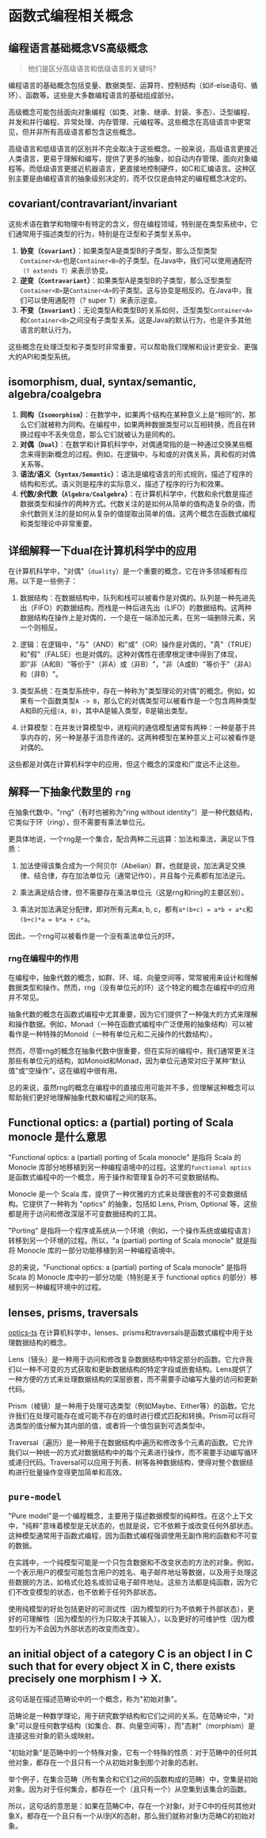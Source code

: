 # 函数式编程相关概念

## 编程语言基础概念VS高级概念
> 他们是区分高级语言和低级语言的关键吗?

编程语言的基础概念包括变量、数据类型、运算符、控制结构（如if-else语句、循环）、函数等。这些是大多数编程语言的基础组成部分。

高级概念可能包括面向对象编程（如类、对象、继承、封装、多态）、泛型编程、并发和并行编程、异常处理、内存管理、元编程等。这些概念在高级语言中更常见，但并非所有高级语言都包含这些概念。

高级语言和低级语言的区别并不完全取决于这些概念。一般来说，高级语言更接近人类语言，更易于理解和编写，提供了更多的抽象，如自动内存管理、面向对象编程等。而低级语言更接近机器语言，更直接地控制硬件，如C和汇编语言。这种区别主要是由编程语言的抽象级别决定的，而不仅仅是由特定的编程概念决定的。

## covariant/contravariant/invariant

这些术语在数学和物理中有特定的含义，但在编程领域，特别是在类型系统中，它们通常用于描述类型的行为，特别是在泛型和子类型关系中。

1. **协变（`Covariant`）**：如果类型A是类型B的子类型，那么泛型类型`Container<A>`也是`Container<B>`的子类型。在Java中，我们可以使用通配符`（? extends T）`来表示协变。
2. **逆变（`Contravariant`）**：如果类型A是类型B的子类型，那么泛型类型`Container<B>`是`Container<A>`的子类型。这与协变是相反的。在Java中，我们可以使用通配符（? super T）来表示逆变。
3. **不变（`Invariant`）**：无论类型A和类型B的关系如何，泛型类型`Container<A>`和`Container<B>`之间没有子类型关系。这是Java的默认行为，也是许多其他语言的默认行为。

这些概念在处理泛型和子类型时非常重要，可以帮助我们理解和设计更安全、更强大的API和类型系统。


## isomorphism, dual, syntax/semantic, algebra/coalgebra

1. **同构（`Isomorphism`）**：在数学中，如果两个结构在某种意义上是“相同”的，那么它们就被称为同构。在编程中，如果两种数据类型可以互相转换，而且在转换过程中不丢失信息，那么它们就被认为是同构的。
2. **对偶（`Dual`）**：在数学和计算机科学中，对偶通常指的是一种通过交换某些概念来得到新概念的过程。例如，在逻辑中，与和或的对偶关系，真和假的对偶关系等。
3. **语法/语义（`Syntax/Semantic`）**：语法是编程语言的形式规则，描述了程序的结构和形式。语义则是程序的实际意义，描述了程序的行为和效果。
4. **代数/余代数（`Algebra/Coalgebra`）**：在计算机科学中，代数和余代数是描述数据类型和操作的两种方式。代数关注的是如何从简单的值构造复杂的值，而余代数则关注的是如何从复杂的值提取出简单的值。这两个概念在函数式编程和类型理论中非常重要。


## 详细解释一下dual在计算机科学中的应用

在计算机科学中，"对偶"（`duality`）是一个重要的概念，它在许多领域都有应用。以下是一些例子：

1. 数据结构：在数据结构中，队列和栈可以被看作是对偶的。队列是一种先进先出（FIFO）的数据结构，而栈是一种后进先出（LIFO）的数据结构。这两种数据结构在操作上是对偶的，一个是在一端添加元素，在另一端删除元素，另一个则相反。

2. 逻辑：在逻辑中，"与"（AND）和"或"（OR）操作是对偶的，"真"（TRUE）和"假"（FALSE）也是对偶的。这种对偶性在德摩根定律中得到了体现，即"非（A和B）"等价于"（非A）或（非B）"，"非（A或B）"等价于"（非A）和（非B）"。

3. 类型系统：在类型系统中，存在一种称为"类型理论的对偶"的概念。例如，如果有一个函数类型`A -> B`，那么它的对偶类型可以被看作是一个包含两种类型A和B的元组`(A, B)`，其中A是输入类型，B是输出类型。

4. 计算模型：在并发计算模型中，进程间的通信模型通常有两种：一种是基于共享内存的，另一种是基于消息传递的。这两种模型在某种意义上可以被看作是对偶的。

这些都是对偶在计算机科学中的应用，但这个概念的深度和广度远不止这些。


## 解释一下抽象代数里的 `rng`

在抽象代数中，"rng"（有时也被称为"ring without identity"）是一种代数结构，它类似于环（ring），但不需要有乘法单位元。

更具体地说，一个rng是一个集合，配合两种二元运算：加法和乘法，满足以下性质：

1. 加法使得该集合成为一个阿贝尔（Abelian）群，也就是说，加法满足交换律、结合律，存在加法单位元（通常记作0），并且每个元素都有加法逆元。

2. 乘法满足结合律，但不需要存在乘法单位元（这是rng和ring的主要区别）。

3. 乘法对加法满足分配律，即对所有元素a, b, c，都有`a*(b+c) = a*b + a*c`和`(b+c)*a = b*a + c*a`。

因此，一个rng可以被看作是一个没有乘法单位元的环。

### rng在编程中的作用

在编程中，抽象代数的概念，如群、环、域、向量空间等，常常被用来设计和理解数据类型和操作。然而，rng（没有单位元的环）这个特定的概念在编程中的应用并不常见。

抽象代数的概念在函数式编程中尤其重要，因为它们提供了一种强大的方式来理解和操作数据。例如，Monad（一种在函数式编程中广泛使用的抽象结构）可以被看作是一种特殊的Monoid（一种有单位元和二元操作的代数结构）。

然而，尽管rng的概念在抽象代数中很重要，但在实际的编程中，我们通常更关注那些有单位元的结构，如Monoid和Monad，因为单位元通常对应于某种“默认值”或“空操作”，这在编程中很有用。

总的来说，虽然rng的概念在编程中的直接应用可能并不多，但理解这种概念可以帮助我们更好地理解抽象代数和编程之间的联系。


## Functional optics: a (partial) porting of Scala monocle 是什么意思

"Functional optics: a (partial) porting of Scala monocle" 是指将 Scala 的 Monocle 库部分地移植到另一种编程语境中的过程。这里的`functional optics`是函数式编程中的一个概念，用于操作和管理复杂的不可变数据结构。

Monocle 是一个 Scala 库，提供了一种优雅的方式来处理嵌套的不可变数据结构。它提供了一种称为 "optics" 的抽象，包括如 Lens, Prism, Optional 等，这些都是用于访问和修改深层不可变数据结构的工具。

"Porting" 是指将一个程序或系统从一个环境（例如，一个操作系统或编程语言）转移到另一个环境的过程。所以，"a (partial) porting of Scala monocle" 就是指将 Monocle 库的一部分功能移植到另一种编程语境中。

总的来说，"Functional optics: a (partial) porting of Scala monocle" 是指将 Scala 的 Monocle 库中的一部分功能（特别是关于 functional optics 的部分）移植到另一种编程环境中的过程。

## lenses, prisms, traversals
[optics-ts](https://github.com/akheron/optics-ts/)
在计算机科学中，lenses、prisms和traversals是函数式编程中用于处理数据结构的概念。

Lens（镜头）是一种用于访问和修改复杂数据结构中特定部分的函数。它允许我们以一种不可变的方式获取和更新数据结构的特定字段或嵌套结构。Lens提供了一种方便的方式来处理数据结构的深层嵌套，而不需要手动编写大量的访问和更新代码。

Prism（棱镜）是一种用于处理可选类型（例如Maybe、Either等）的函数。它允许我们在处理可能存在或可能不存在的值时进行模式匹配和转换。Prism可以将可选类型的值分解为其内部的值，或者将一个值包装到可选类型中。

Traversal（遍历）是一种用于在数据结构中遍历和修改多个元素的函数。它允许我们以一种统一的方式对数据结构中的每个元素进行操作，而不需要手动编写循环或递归代码。Traversal可以应用于列表、树等各种数据结构，使得对整个数据结构进行批量操作变得更加简单和高效。


## `pure-model`

"Pure model"是一个编程概念，主要用于描述数据模型的纯粹性。在这个上下文中，"纯粹"意味着模型是无状态的，也就是说，它不依赖于或改变任何外部状态。这种模型通常用于函数式编程，因为函数式编程强调使用无副作用的函数和不可变的数据。

在实践中，一个纯模型可能是一个只包含数据和不改变状态的方法的对象。例如，一个表示用户的模型可能包含用户的姓名、电子邮件地址等数据，以及用于处理这些数据的方法，如格式化姓名或验证电子邮件地址。这些方法都是纯函数，因为它们不改变模型的状态，也不依赖于任何外部状态。

使用纯模型的好处包括更好的可测试性（因为模型的行为不依赖于外部状态），更好的可理解性（因为模型的行为只取决于其输入），以及更好的可维护性（因为模型的行为不会因为外部状态的改变而改变）。


## an initial object of a category C is an object I in C such that for every object X in C, there exists precisely one morphism I → X.

这句话是在描述范畴论中的一个概念，称为"初始对象"。

范畴论是一种数学理论，用于研究数学结构和它们之间的关系。在范畴论中，"对象"可以是任何数学结构（如集合、群、向量空间等），而"态射"（morphism）是连接这些对象的箭头或映射。

"初始对象"是范畴中的一个特殊对象，它有一个特殊的性质：对于范畴中的任何其他对象，都存在一个且只有一个从初始对象到那个对象的态射。

举个例子，在集合范畴（所有集合和它们之间的函数构成的范畴）中，空集是初始对象。因为对于任何集合，都存在一个（且只有一个）从空集到该集合的函数。

所以，这句话的意思是：如果在范畴C中，存在一个对象I，对于C中的任何其他对象X，都存在一个且只有一个从I到X的态射，那么我们就称对象I为范畴C的初始对象。

